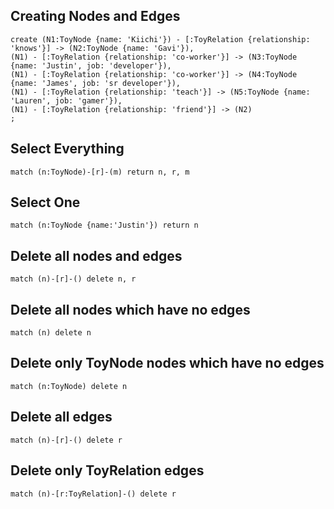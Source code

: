 ## Creating Nodes and Edges

```
create (N1:ToyNode {name: 'Kiichi'}) - [:ToyRelation {relationship: 'knows'}] -> (N2:ToyNode {name: 'Gavi'}),
(N1) - [:ToyRelation {relationship: 'co-worker'}] -> (N3:ToyNode {name: 'Justin', job: 'developer'}),
(N1) - [:ToyRelation {relationship: 'co-worker'}] -> (N4:ToyNode {name: 'James', job: 'sr developer'}),
(N1) - [:ToyRelation {relationship: 'teach'}] -> (N5:ToyNode {name: 'Lauren', job: 'gamer'}),
(N1) - [:ToyRelation {relationship: 'friend'}] -> (N2)
;
```

## Select Everything

```
match (n:ToyNode)-[r]-(m) return n, r, m
```

## Select One

```
match (n:ToyNode {name:'Justin'}) return n
```


## Delete all nodes and edges

```
match (n)-[r]-() delete n, r
```


## Delete all nodes which have no edges

```
match (n) delete n
```


## Delete only ToyNode nodes which have no edges

```
match (n:ToyNode) delete n
```

## Delete all edges

```
match (n)-[r]-() delete r
```


## Delete only ToyRelation edges

```
match (n)-[r:ToyRelation]-() delete r
```


